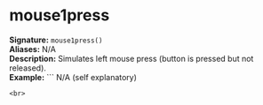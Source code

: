 # mouse1press
**Signature:** `mouse1press()` <br>
**Aliases:** N/A <br>
**Description:** Simulates left mouse press (button is pressed but not released). <br>
**Example:** ``` 
N/A (self explanatory)
```
<br>